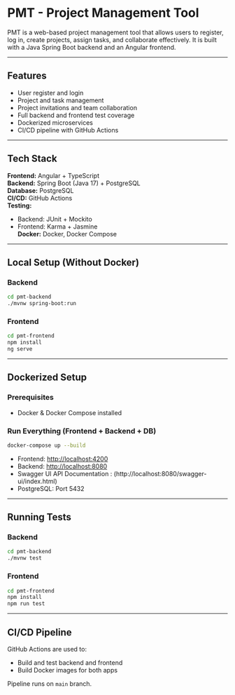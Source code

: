 # PMT - Project Management Tool

PMT is a web-based project management tool that allows users to register, log in, create projects, assign tasks, and collaborate effectively. It is built with a Java Spring Boot backend and an Angular frontend.

---

## Features

- User register and login
- Project and task management
- Project invitations and team collaboration
- Full backend and frontend test coverage
- Dockerized microservices
- CI/CD pipeline with GitHub Actions

---

## Tech Stack

**Frontend:** Angular + TypeScript  
**Backend:** Spring Boot (Java 17) + PostgreSQL  
**Database:** PostgreSQL  
**CI/CD:** GitHub Actions  
**Testing:**

- Backend: JUnit + Mockito
- Frontend: Karma + Jasmine  
  **Docker:** Docker, Docker Compose

---

## Local Setup (Without Docker)

### Backend

```bash
cd pmt-backend
./mvnw spring-boot:run
```

### Frontend

```bash
cd pmt-frontend
npm install
ng serve
```

---

## Dockerized Setup

### Prerequisites

- Docker & Docker Compose installed

### Run Everything (Frontend + Backend + DB)

```bash
docker-compose up --build
```

- Frontend: [http://localhost:4200](http://localhost:4200)
- Backend: [http://localhost:8080](http://localhost:8080)
- Swagger UI API Documentation : (http://localhost:8080/swagger-ui/index.html)
- PostgreSQL: Port 5432

---

## Running Tests

### Backend

```bash
cd pmt-backend
./mvnw test
```

### Frontend

```bash
cd pmt-frontend
npm install
npm run test
```

---

## CI/CD Pipeline

GitHub Actions are used to:

- Build and test backend and frontend
- Build Docker images for both apps

Pipeline runs on `main` branch.
